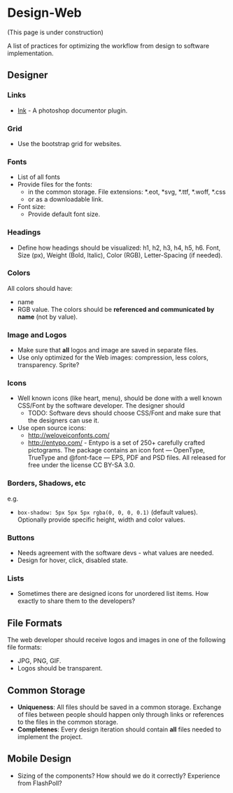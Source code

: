 # Design-Web

(This page is under construction)

A list of practices for optimizing the workflow from design to software implementation.

## Designer

### Links

* [Ink](http://ink.chrometaphore.com/) - A photoshop documentor plugin.

### Grid
* Use the bootstrap grid for websites.

### Fonts
* List of all fonts
* Provide files for the fonts:
    * in the common storage. File extensions: *.eot, *svg, *.ttf, *.woff, *.css
    * or as a downloadable link.
* Font size:
    * Provide default font size.

### Headings
* Define how headings should be visualized: h1, h2, h3, h4, h5, h6. Font, Size (px), Weight (Bold, Italic), Color (RGB), Letter-Spacing (if needed).

### Colors
All colors should have:
* name
* RGB value.
The colors should be **referenced and communicated by name** (not by value).

### Image and Logos
* Make sure that **all** logos and image are saved in separate files.
* Use only optimized for the Web images: compression, less colors, transparency. Sprite?

### Icons
* Well known icons (like heart, menu), should be done with a well known CSS/Font by the software developer. The designer should 
    * TODO: Software devs should choose CSS/Font and make sure that the designers can use it.
* Use open source icons:
    * http://weloveiconfonts.com/
    * http://entypo.com/ - Entypo is a set of 250+ carefully crafted pictograms. The package contains an icon font — OpenType, TrueType and @font-face — EPS, PDF and PSD files. All released for free under the license CC BY-SA 3.0.

### Borders, Shadows, etc
e.g.
* ```box-shadow: 5px 5px 5px rgba(0, 0, 0, 0.1)``` (default values). Optionally provide specific height, width and color values.

### Buttons

* Needs agreement with the software devs - what values are needed.
* Design for hover, click, disabled state.

### Lists
* Sometimes there are designed icons for unordered list items. How exactly to share them to the developers?

## File Formats
The web developer should receive logos and images in one of the following file formats:
* JPG, PNG, GIF.
* Logos should be transparent.

## Common Storage
* **Uniqueness**: All files should be saved in a common storage. Exchange of files between people should happen only through links or references to the files in the common storage.
* **Completenes**: Every design iteration should contain **all** files needed to implement the project.

## Mobile Design
* Sizing of the components? How should we do it correctly? Experience from FlashPoll?
